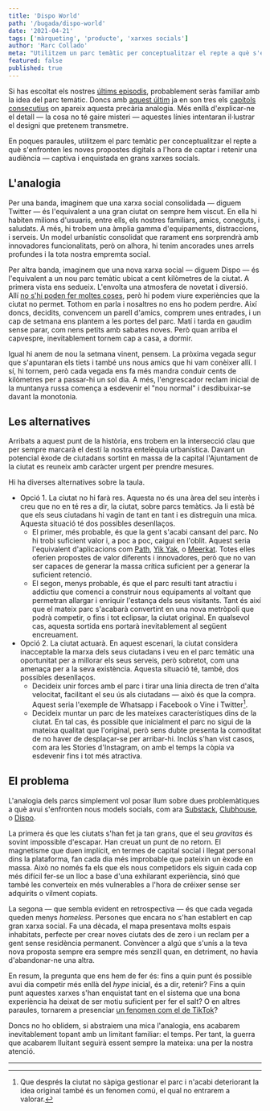 ```yaml
---
title: 'Dispo World'
path: '/bugada/dispo-world'
date: '2021-04-21'
tags: ['màrqueting', 'producte', 'xarxes socials']
author: 'Marc Collado'
meta: "Utilitzem un parc temàtic per conceptualitzar el repte a què s'enfronten les noves propostes digitals a l'hora de captar i retenir una audiència."
featured: false
published: true
---
```


Si has escoltat els nostres [últims episodis](https://www.safareig.fm/30), probablement seràs familiar amb la idea del parc temàtic. Doncs amb [aquest últim](https://www.safareig.fm/31) ja en son tres els [capítols consecutius](https://www.safareig.fm/29) on apareix aquesta precària analogia. Més enllà d'explicar-ne el detall — la cosa no té gaire misteri — aquestes línies intentaran il·lustrar el designi que pretenem transmetre.

En poques paraules, utilitzem el parc temàtic per conceptualitzar el repte a què s'enfronten les noves propostes digitals a l'hora de captar i retenir una audiència — captiva i enquistada en grans xarxes socials.

## L'analogia

Per una banda, imaginem que una xarxa social consolidada — diguem Twitter — és l'equivalent a una gran ciutat on sempre hem viscut. En ella hi habiten milions d'usuaris, entre ells, els nostres familiars, amics, coneguts, i saludats. A més, hi trobem una àmplia gamma d'equipaments, distraccions, i serveis. Un model urbanístic consolidat que rarament ens sorprendrà amb innovadores funcionalitats, però on alhora, hi tenim ancorades unes arrels profundes i la tota nostra empremta social.

Per altra banda, imaginem que una nova xarxa social — diguem Dispo — és l'equivalent a un nou parc temàtic ubicat a cent kilòmetres de la ciutat. A primera vista ens sedueix. L'envolta una atmosfera de novetat i diversió. Allí [no s'hi poden fer moltes coses](https://www.safareig.fm/28), però hi podem viure experiències que la ciutat no permet. Tothom en parla i nosaltres no ens ho podem perdre. Així doncs, decidits, convencem un parell d'amics, comprem unes entrades, i un cap de setmana ens plantem a les portes del parc. Matí i tarda en gaudim sense parar, com nens petits amb sabates noves. Però quan arriba el capvespre, inevitablement tornem cap a casa, a dormir.

Igual hi anem de nou la setmana vinent, pensem. La pròxima vegada segur que s'apuntaran els tiets i també uns nous amics que hi vam conèixer allí. I sí, hi tornem, però cada vegada ens fa més mandra conduir cents de kilòmetres per a passar-hi un sol dia. A més, l'engrescador reclam inicial de la muntanya russa comença a esdevenir el "nou normal" i desdibuixar-se davant la monotonia.

## Les alternatives

Arribats a aquest punt de la història, ens trobem en la intersecció clau que per sempre marcarà el destí la nostra entelèquia urbanística. Davant un potencial èxode de ciutadans sortint en massa de la capital l'Ajuntament de la ciutat es reuneix amb caràcter urgent per prendre mesures.

Hi ha diverses alternatives sobre la taula.

- Opció 1. La ciutat no hi farà res. Aquesta no és una àrea del seu interès i creu que no en té res a dir, la ciutat, sobre parcs temàtics. Ja li està bé que els seus ciutadans hi vagin de tant en tant i es distreguin una mica. Aquesta situació té dos possibles desenllaços.
  - El primer, més probable, és que la gent s'acabi cansant del parc. No hi trobi suficient valor i, a poc a poc, caigui en l'oblit. Aquest seria l'equivalent d'aplicacions com [Path](<https://en.wikipedia.org/wiki/Path_(social_network)>), [Yik Yak](https://en.wikipedia.org/wiki/Yik_Yak), o [Meerkat](<https://en.wikipedia.org/wiki/Meerkat_(app)>). Totes elles oferien propostes de valor diferents i innovadores, però que no van ser capaces de generar la massa crítica suficient per a generar la suficient retenció.
  - El segon, menys probable, és que el parc resulti tant atractiu i addictiu que comenci a construir nous equipaments al voltant que permetran allargar i enriquir l'estança dels seus visitants. Tant és així que el mateix parc s'acabarà convertint en una nova metròpoli que podrà competir, o fins i tot eclipsar, la ciutat original. En qualsevol cas, aquesta sortida ens portarà inevitablement al següent encreuament.
- Opció 2. La ciutat actuarà. En aquest escenari, la ciutat considera inacceptable la marxa dels seus ciutadans i veu en el parc temàtic una oportunitat per a millorar els seus serveis, però sobretot, com una amenaça per a la seva existència. Aquesta situació té, també, dos possibles desenllaços.
  - Decideix unir forces amb el parc i tirar una línia directa de tren d'alta velocitat, facilitant el seu ús als ciutadans — això és que la compra. Aquest seria l'exemple de Whatsapp i Facebook o Vine i Twitter[^1].
  - Decideix muntar un parc de les mateixes característiques dins de la ciutat. En tal cas, és possible que inicialment el parc no sigui de la mateixa qualitat que l'original, però sens dubte presenta la comoditat de no haver de desplaçar-se per arribar-hi. Inclús s'han vist casos, com ara les Stories d'Instagram, on amb el temps la còpia va esdevenir fins i tot més atractiva.

## El problema

L'analogia dels parcs simplement vol posar llum sobre dues problemàtiques a què avui s'enfronten nous models socials, com ara [Substack](https://www.safareig.fm/24), [Clubhouse](https://www.safareig.fm/29), o [Dispo](https://www.safareig.fm/31).

La primera és que les ciutats s'han fet ja tan grans, que el seu *gravitas* és sovint impossible d'escapar. Han creuat un punt de no retorn. El magnetisme que duen implícit, en termes de capital social i llegat personal dins la plataforma, fan cada dia més improbable que pateixin un èxode en massa. Això no només fa els que els nous competidors els siguin cada cop més difícil fer-se un lloc a base d'una exhilarant experiència, sinó que també les converteix en més vulnerables a l'hora de créixer sense ser adquirits o vilment copiats.

La segona — que sembla evident en retrospectiva — és que cada vegada queden menys *homeless*. Persones que encara no s'han establert en cap gran xarxa social. Fa una dècada, el mapa presentava molts espais inhabitats, perfecte per crear noves ciutats des de zero i un reclam per a gent sense residència permanent. Convèncer a algú que s'unís a la teva nova proposta sempre era sempre més senzill quan, en detriment, no havia d'abandonar-ne una altra.

En resum, la pregunta que ens hem de fer és: fins a quin punt és possible avui dia competir més enllà del *hype* inicial, és a dir, retenir? Fins a quin punt aquestes xarxes s'han enquistat tant en el sistema que una bona experiència ha deixat de ser motiu suficient per fer el salt? O en altres paraules, tornarem a presenciar [un fenomen com el de TikTok](https://www.safareig.fm/8)?

Doncs no ho oblidem, si abstraiem una mica l'analogia, ens acabarem inevitablement topant amb un limitant familiar: el temps. Per tant, la guerra que acabarem lluitant seguirà essent sempre la mateixa: una per la nostra atenció.

---

[^1]: Que després la ciutat no sàpiga gestionar el parc i n'acabi deteriorant la idea original també és un fenomen comú, el qual no entrarem a valorar.
